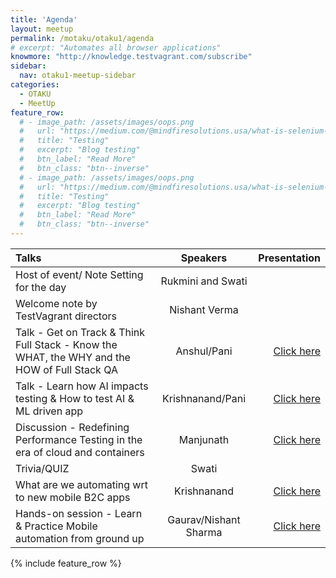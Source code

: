 ```yaml
---
title: 'Agenda'
layout: meetup
permalink: /motaku/otaku1/agenda
# excerpt: "Automates all browser applications"
knowmore: "http://knowledge.testvagrant.com/subscribe"
sidebar:
  nav: otaku1-meetup-sidebar
categories:
  - OTAKU
  - MeetUp
feature_row:
  # - image_path: /assets/images/oops.png
  #   url: "https://medium.com/@mindfiresolutions.usa/what-is-selenium-webdriver-62b6136f2c0c"
  #   title: "Testing"
  #   excerpt: "Blog testing"
  #   btn_label: "Read More"
  #   btn_class: "btn--inverse"
  # - image_path: /assets/images/oops.png
  #   url: "https://medium.com/@mindfiresolutions.usa/what-is-selenium-webdriver-62b6136f2c0c"
  #   title: "Testing"
  #   excerpt: "Blog testing"
  #   btn_label: "Read More"
  #   btn_class: "btn--inverse"    
---
```

 
| Talks          | Speakers     | Presentation |
| :------------- | :----------: | -----------: |
| Host of event/ Note Setting for the day | Rukmini and Swati   |     |
| Welcome note by TestVagrant directors   | Nishant Verma | | |
|Talk - Get on Track & Think Full Stack - Know the WHAT, the WHY and the HOW of Full Stack QA|Anshul/Pani|[Click here](https://drive.google.com/file/d/1ueTPIfnMC1LmPKjGbXxZVhJLEludcdHa/view?usp=sharing)|
|Talk - Learn how AI impacts testing & How to test AI & ML driven app|Krishnanand/Pani|[Click here](https://drive.google.com/file/d/1pLOJY8QqoKA505EjZNYYBJSYvITzFzyg/view?usp=sharing)|
|Discussion - Redefining Performance Testing in the era of cloud and containers|Manjunath|[Click here](https://drive.google.com/file/d/1UamNLbIk2wKNJNpeWUD_5EiHQJ4tyoY5/view?usp=sharing)|
|Trivia/QUIZ|Swati||
|What are we automating wrt to new mobile B2C apps|Krishnanand|[Click here](https://drive.google.com/file/d/1GsL1KQ4_hhhFKLOygJwBQzUNqyukTC7-/view?usp=sharing)|
|Hands-on session - Learn & Practice Mobile automation from ground up|Gaurav/Nishant Sharma|[Click here](https://github.com/testvagrant/AppiumMeetup/tree/references)|

{% include feature_row %}